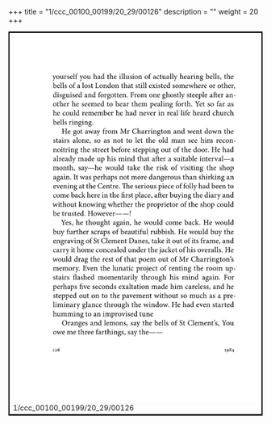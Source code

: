 +++
title = "1/ccc_00100_00199/20_29/00126"
description = ""
weight = 20
+++

<table style="border:2px solid black;max-width:800px;max-height:800px;" 
><tr><td>
<img class="center-fit-jpg"
src="/jpg_/out_jpg_1984__126.jpg">
1/ccc_00100_00199/20_29/00126
</img></td></tr></table>
